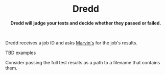 <h1 align="center"> Dredd </h1>
<p align="center">
  <b >Dredd will judge your tests and decide whether they passed or failed.</b>
</p>

<br>

Dredd receives a job ID and asks [Marvin's](https://github.com/orbs-network/marvin) for the job's results.

TBD examples

Consider passing the full test results as a path to a filename that contains them.